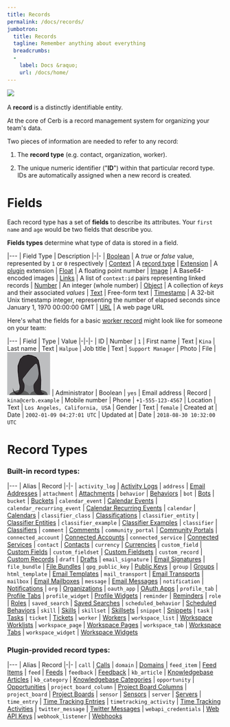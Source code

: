 ```yaml
---
title: Records
permalink: /docs/records/
jumbotron:
  title: Records
  tagline: Remember anything about everything
  breadcrumbs:
  -
    label: Docs &raquo;
    url: /docs/home/
---
```


<div class="cerb-screenshot">
<img src="/assets/images/guides/records/custom-records/custom-records.png" class="screenshot">
</div>

A **record** is a distinctly identifiable entity.

At the core of Cerb is a record management system for organizing your team's data.

Two pieces of information are needed to refer to any record:

1. The **record type** (e.g. contact, organization, worker).

1. The unique numeric identifier ("**ID**") within that particular record type. IDs are automatically assigned when a new record is created.

# Fields

Each record type has a set of **fields** to describe its attributes. Your `first name` and `age` would be two fields that describe you.

**Fields types** determine what type of data is stored in a field.

|---
| Field Type | Description
|-|-
| [Boolean](/docs/records/fields/types/boolean/) | A *true* or *false* value, represented by `1` or `0` respectively 
| [Context](/docs/records/fields/types/context/) | A [record type](/docs/records/#record-types)
| [Extension](/docs/records/fields/types/extension/) | A [plugin](/docs/plugins/) extension
| [Float](/docs/records/fields/types/float/) | A floating point number
| [Image](/docs/records/fields/types/images/) | A Base64-encoded images
| [Links](/docs/records/fields/types/links/) | A list of `context:id` pairs representing linked records
| [Number](/docs/records/fields/types/number/) | An integer (whole number)
| [Object](/docs/records/fields/types/object/) | A collection of _keys_ and their associated _values_
| [Text](/docs/records/fields/types/text/) | Free-form text
| [Timestamp](/docs/records/fields/types/timestamp/) | A 32-bit Unix timestamp integer, representing the number of elapsed seconds since January 1, 1970 00:00:00 GMT
| [URL](/docs/records/fields/types/URL/) | A web page URL

Here's what the fields for a basic [worker record](/docs/records/types/worker/) might look like for someone on your team:

|---
| Field | Type | Value
|-|-|-
| ID | Number | `1`
| First name | Text | `Kina`
| Last name | Text | `Halpue`
| Job title | Text | `Support Manager`
| Photo | File | <img src="/assets/images/common/avatars/person2.png" class="screenshot">
| Administrator | Boolean | `yes`
| Email address | Record | `kina@cerb.example`
| Mobile number | Phone | `+1-555-123-4567`
| Location | Text | `Los Angeles, California, USA`
| Gender | Text | `female`
| Created at | Date | `2002-01-09 04:27:01 UTC`
| Updated at | Date | `2018-08-30 10:32:00 UTC`

# Record Types

### Built-in record types:

|---
| Alias | Record
|-|-
| `activity_log` | [Activity Logs](/docs/records/types/activity_log/)
| `address` | [Email Addresses](/docs/records/types/address/)
| `attachment` | [Attachments](/docs/records/types/attachment/)
| `behavior` | [Behaviors](/docs/records/types/behavior/)
| `bot` | [Bots](/docs/records/types/bot/)
| `bucket` | [Buckets](/docs/records/types/bucket/)
| `calendar_event` | [Calendar Events](/docs/records/types/calendar_event/)
| `calendar_recurring_event` | [Calendar Recurring Events](/docs/records/types/calendar_recurring_event/)
| `calendar` | [Calendars](/docs/records/types/calendar/)
| `classifier_class` | [Classifications](/docs/records/types/classifier_class/)
| `classifier_entity` | [Classifier Entities](/docs/records/types/classifier_entity/)
| `classifier_example` | [Classifier Examples](/docs/records/types/classifier_example/)
| `classifier` | [Classifiers](/docs/records/types/classifier/)
| `comment` | [Comments](/docs/records/types/comment/)
| `community_portal` | [Community Portals](/docs/records/types/community_portal/)
| `connected_account` | [Connected Accounts](/docs/records/types/connected_account/)
| `connected_service` | [Connected Services](/docs/records/types/connected_service/)
| `contact` | [Contacts](/docs/records/types/contact/)
| `currency` | [Currencies](/docs/records/types/currency/)
| `custom_field` | [Custom Fields](/docs/records/types/custom_field/)
| `custom_fieldset` | [Custom Fieldsets](/docs/records/types/custom_fieldset/)
| `custom_record` | [Custom Records](/docs/records/types/custom_record/)
| `draft` | [Drafts](/docs/records/types/draft/)
| `email_signature` | [Email Signatures](/docs/records/types/email_signature/)
| `file_bundle` | [File Bundles](/docs/records/types/file_bundle/)
| `gpg_public_key` | [Public Keys](/docs/records/types/gpg_public_key/)
| `group` | [Groups](/docs/records/types/group/)
| `html_template` | [Email Templates](/docs/records/types/html_template/)
| `mail_transport` | [Email Transports](/docs/records/types/mail_transport/)
| `mailbox` | [Email Mailboxes](/docs/records/types/mailbox/)
| `message` | [Email Messages](/docs/records/types/message/)
| `notification` | [Notifications](/docs/records/types/notification/)
| `org` | [Organizations](/docs/records/types/org/)
| `oauth_app` | [OAuth Apps](/docs/records/types/oauth_app/)
| `profile_tab` | [Profile Tabs](/docs/records/types/profile_tab/)
| `profile_widget` | [Profile Widgets](/docs/records/types/profile_widget/)
| `reminder` | [Reminders](/docs/records/types/reminder/)
| `role` | [Roles](/docs/records/types/role/)
| `saved_search` | [Saved Searches](/docs/records/types/saved_search/)
| `scheduled_behavior` | [Scheduled Behaviors](/docs/records/types/scheduled_behavior/)
| `skill` | [Skills](/docs/records/types/skill/)
| `skillset` | [Skillsets](/docs/records/types/skillset/)
| `snippet` | [Snippets](/docs/records/types/snippet/)
| `task` | [Tasks](/docs/records/types/task/)
| `ticket` | [Tickets](/docs/records/types/ticket/)
| `worker` | [Workers](/docs/records/types/worker/)
| `workspace_list` | [Workspace Worklists](/docs/records/types/workspace_list/)
| `workspace_page` | [Workspace Pages](/docs/records/types/workspace_page/)
| `workspace_tab` | [Workspace Tabs](/docs/records/types/workspace_tab/)
| `workspace_widget` | [Workspace Widgets](/docs/records/types/workspace_widget/)

### Plugin-provided record types:

|---
| Alias | Record
|-|-
| `call` | [Calls](/docs/records/types/call/)
| `domain` | [Domains](/docs/records/types/domain/)
| `feed_item` | [Feed Items](/docs/records/types/feed_item/)
| `feed` | [Feeds](/docs/records/types/feed/)
| `feedback` | [Feedback](/docs/records/types/feedback/)
| `kb_article` | [Knowledgebase Articles](/docs/records/types/kb_article/)
| `kb_category` | [Knowledgebase Categories](/docs/records/types/kb_category/)
| `opportunity` | [Opportunities](/docs/records/types/opportunity/)
| `project_board_column` | [Project Board Columns](/docs/records/types/project_board_column/)
| `project_board` | [Project Boards](/docs/records/types/project_board/)
| `sensor` | [Sensors](/docs/records/types/sensor/)
| `server` | [Servers](/docs/records/types/server/)
| `time_entry` | [Time Tracking Entries](/docs/records/types/time_entry/)
| `timetracking_activity` | [Time Tracking Activities](/docs/records/types/timetracking_activity/)
| `twitter_message` | [Twitter Messages](/docs/records/types/twitter_message/)
| `webapi_credentials` | [Web API Keys](/docs/records/types/webapi_credentials/)
| `webhook_listener` | [Webhooks](/docs/records/types/webhook_listener/)

